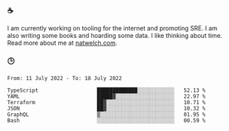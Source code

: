 ### ☕

I am currently working on tooling for the internet and promoting SRE. I am also writing some books and hoarding some data. I like thinking about time. Read more about me at [natwelch.com](https://natwelch.com).

### 🕒

<!--START_SECTION:waka-->

```text
From: 11 July 2022 - To: 18 July 2022

TypeScript                   █████████████░░░░░░░░░░░░   52.13 %
YAML                         █████▓░░░░░░░░░░░░░░░░░░░   22.97 %
Terraform                    ██▓░░░░░░░░░░░░░░░░░░░░░░   10.71 %
JSON                         ██▓░░░░░░░░░░░░░░░░░░░░░░   10.32 %
GraphQL                      ▒░░░░░░░░░░░░░░░░░░░░░░░░   01.95 %
Bash                         ░░░░░░░░░░░░░░░░░░░░░░░░░   00.59 %
```

<!--END_SECTION:waka-->
